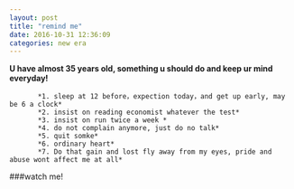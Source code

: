 ```yaml
---
layout: post
title: "remind me"
date: 2016-10-31 12:36:09
categories: new era
---
```



 **U have almost 35 years old, something u should do and keep ur mind everyday!**
   
           *1. sleep at 12 before，expection today，and get up early, may be 6 a clock*
           *2. insist on reading economist whatever the test*
           *3. insist on run twice a week *
           *4. do not complain anymore, just do no talk*
           *5. quit somke*
           *6. ordinary heart*
           *7. Do that gain and lost fly away from my eyes, pride and abuse wont affect me at all*
###watch me! 
  